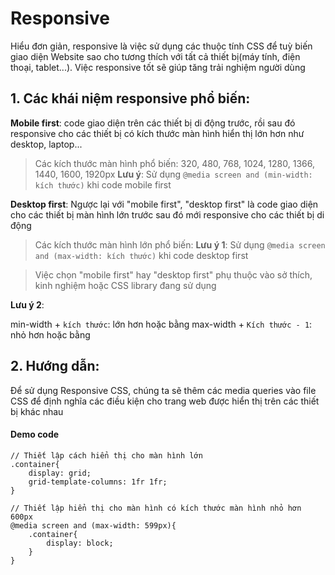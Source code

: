# Responsive

Hiểu đơn giản, responsive là việc sử dụng các thuộc tính CSS để tuỳ biến giao diện Website sao cho tương thích với tất cả thiết bị(máy tính, điện thoại, tablet...). Việc responsive tốt sẽ giúp tăng trải nghiệm người dùng


## 1. Các khái niệm responsive phổ biến:

**Mobile first**: code giao diện trên các thiết bị di động trước, rồi sau đó responsive cho các thiết bị có kích thước màn hình hiển thị lớn hơn như desktop, laptop...
> Các kích thước màn hình phổ biến: 320, 480, 768, 1024, 1280, 1366, 1440, 1600, 1920px
**Lưu ý**: Sử dụng ```@media screen and (min-width: kích thước)``` khi code mobile first

**Desktop first**: Ngược lại với "mobile first", "desktop first" là code giao diện cho các thiết bị màn hình lớn trước sau đó mới responsive cho các thiết bị di động
> Các kích thước màn hình lớn phổ biến: 
**Lưu ý 1**: Sử dụng ```@media screen and (max-width: kích thước)``` khi code desktop first

> Việc chọn "mobile first" hay "desktop first" phụ thuộc vào sở thích, kinh nghiệm hoặc CSS library đang sử dụng

**Lưu ý 2**:

min-width + ```kích thước```: lớn hơn hoặc bằng
max-width + ```Kích thước - 1```: nhỏ hơn hoặc bằng


## 2. Hướng dẫn: 

Để sử dụng Responsive CSS, chúng ta sẽ thêm các media queries vào file CSS để định nghĩa các điều kiện cho trang web được hiển thị trên các thiết bị khác nhau

#### Demo code

```
// Thiết lập cách hiển thị cho màn hình lớn
.container{
	display: grid;
	grid-template-columns: 1fr 1fr;
}

// Thiết lập hiển thị cho màn hình có kích thước màn hình nhỏ hơn 600px
@media screen and (max-width: 599px){
	.container{
		display: block;
	}
}

```